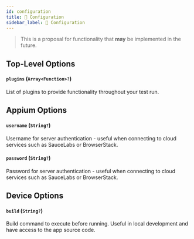 ```yaml
---
id: configuration
title: 🔬 Configuration
sidebar_label: 🔬 Configuration
---
```


> This is a proposal for functionality that **may** be implemented in the future.

## Top-Level Options
 
#### `plugins` (`Array<Function>?`)
 
List of plugins to provide functionality throughout your test run.

## Appium Options
 
#### `username` (`String?`)
 
Username for server authentication - useful when connecting to cloud services such as SauceLabs or BrowserStack.

#### `password` (`String?`)
 
Password for server authentication - useful when connecting to cloud services such as SauceLabs or BrowserStack.

## Device Options

#### `build` (`String?`)
 
Build command to execute before running. Useful in local development and have access to the app source code.